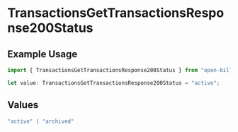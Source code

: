 # TransactionsGetTransactionsResponse200Status

## Example Usage

```typescript
import { TransactionsGetTransactionsResponse200Status } from "open-billing/models/operations";

let value: TransactionsGetTransactionsResponse200Status = "active";
```

## Values

```typescript
"active" | "archived"
```